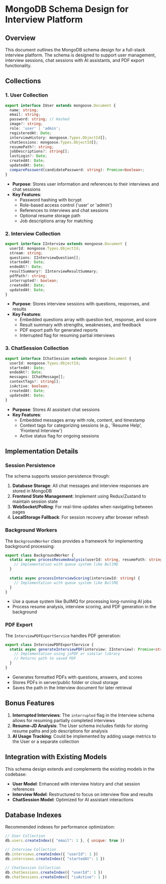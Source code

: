 # MongoDB Schema Design for Interview Platform

## Overview

This document outlines the MongoDB schema design for a full-stack interview platform. The schema is designed to support user management, interview sessions, chat sessions with AI assistants, and PDF export functionality.

## Collections

### 1. User Collection

```typescript
export interface IUser extends mongoose.Document {
  name: string;
  email: string;
  password: string; // Hashed
  image?: string;
  role: 'user' | 'admin';
  registeredAt: Date;
  interviewHistory: mongoose.Types.ObjectId[];
  chatSessions: mongoose.Types.ObjectId[];
  resumePath?: string;
  jobDescriptions?: string[];
  lastLogin?: Date;
  createdAt: Date;
  updatedAt: Date;
  comparePassword(candidatePassword: string): Promise<boolean>;
}
```

- **Purpose**: Stores user information and references to their interviews and chat sessions
- **Key Features**:
  - Password hashing with bcrypt
  - Role-based access control ('user' or 'admin')
  - References to interviews and chat sessions
  - Optional resume storage path
  - Job descriptions array for matching

### 2. Interview Collection

```typescript
export interface IInterview extends mongoose.Document {
  userId: mongoose.Types.ObjectId;
  stream: string;
  questions: IInterviewQuestion[];
  startedAt: Date;
  endedAt?: Date;
  resultSummary?: IInterviewResultSummary;
  pdfPath?: string;
  interrupted?: boolean;
  createdAt: Date;
  updatedAt: Date;
}
```

- **Purpose**: Stores interview sessions with questions, responses, and results
- **Key Features**:
  - Embedded questions array with question text, response, and score
  - Result summary with strengths, weaknesses, and feedback
  - PDF export path for generated reports
  - Interrupted flag for resuming partial interviews

### 3. ChatSession Collection

```typescript
export interface IChatSession extends mongoose.Document {
  userId: mongoose.Types.ObjectId;
  startedAt: Date;
  endedAt?: Date;
  messages: IChatMessage[];
  contextTags?: string[];
  isActive: boolean;
  createdAt: Date;
  updatedAt: Date;
}
```

- **Purpose**: Stores AI assistant chat sessions
- **Key Features**:
  - Embedded messages array with role, content, and timestamp
  - Context tags for categorizing sessions (e.g., 'Resume Help', 'Frontend Interview')
  - Active status flag for ongoing sessions

## Implementation Details

### Session Persistence

The schema supports session persistence through:

1. **Database Storage**: All chat messages and interview responses are stored in MongoDB
2. **Frontend State Management**: Implement using Redux/Zustand to maintain session state
3. **WebSocket/Polling**: For real-time updates when navigating between pages
4. **LocalStorage Fallback**: For session recovery after browser refresh

### Background Workers

The `BackgroundWorker` class provides a framework for implementing background processing:

```typescript
export class BackgroundWorker {
  static async processResumeAnalysis(userId: string, resumePath: string, jobDescription: string) {
    // Implementation with queue system like BullMQ
  }
  
  static async processInterviewScoring(interviewId: string) {
    // Implementation with queue system like BullMQ
  }
}
```

- Use a queue system like BullMQ for processing long-running AI jobs
- Process resume analysis, interview scoring, and PDF generation in the background

### PDF Export

The `InterviewPDFExportService` handles PDF generation:

```typescript
export class InterviewPDFExportService {
  static async generateInterviewPDF(interview: IInterview): Promise<string> {
    // Implementation using jsPDF or similar library
    // Returns path to saved PDF
  }
}
```

- Generates formatted PDFs with questions, answers, and scores
- Stores PDFs in server/public folder or cloud storage
- Saves the path in the Interview document for later retrieval

## Bonus Features

1. **Interrupted Interviews**: The `interrupted` flag in the Interview schema allows for resuming partially completed interviews
2. **Resume-JD Analysis**: The User schema includes fields for storing resume paths and job descriptions for analysis
3. **AI Usage Tracking**: Could be implemented by adding usage metrics to the User or a separate collection

## Integration with Existing Models

This schema design extends and complements the existing models in the codebase:

- **User Model**: Enhanced with interview history and chat session references
- **Interview Model**: Restructured to focus on interview flow and results
- **ChatSession Model**: Optimized for AI assistant interactions

## Database Indexes

Recommended indexes for performance optimization:

```javascript
// User Collection
db.users.createIndex({ "email": 1 }, { unique: true })

// Interview Collection
db.interviews.createIndex({ "userId": 1 })
db.interviews.createIndex({ "startedAt": 1 })

// ChatSession Collection
db.chatSessions.createIndex({ "userId": 1 })
db.chatSessions.createIndex({ "isActive": 1 })
```